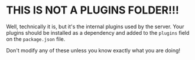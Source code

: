 <!--
  Spile Minecraft Server
  Copyright (C) 2020 The Spile Developers
  
  This program is free software: you can redistribute it and/or modify
  it under the terms of the GNU Lesser General Public License as published by
  the Free Software Foundation, either version 3 of the License, or
  (at your option) any later version.
  
  This program is distributed in the hope that it will be useful,
  but WITHOUT ANY WARRANTY; without even the implied warranty of
  MERCHANTABILITY or FITNESS FOR A PARTICULAR PURPOSE.  See the
  GNU General Public License for more details.
  
  You should have received a copy of the GNU Lesser General Public License
  along with this program.  If not, see <https: //www.gnu.org/licenses/>.
-->

# THIS IS NOT A PLUGINS FOLDER!!!

Well, technically it is, but it's the internal plugins used by the server. Your plugins should be installed as a dependency and added to the `plugins` field on the `package.json` file.

Don't modify any of these unless you know exactly what you are doing!
